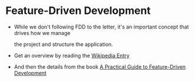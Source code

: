# Feature-Driven Development

* While we don't following FDD to the letter, it's an important concept that drives how we manage

  the project and structure the application.

* Get an overview by reading the [Wikipedia Entry](https://en.wikipedia.org/wiki/Feature-driven_development)
* And then the details from the book [A Practical Guide to Feature-Driven Development](http://www.amazon.com/Practical-Guide-Feature-Driven-Development/dp/0130676152/ref=sr_1_1?ie=UTF8&qid=1447701643&sr=8-1&keywords=feature+driven+development)

